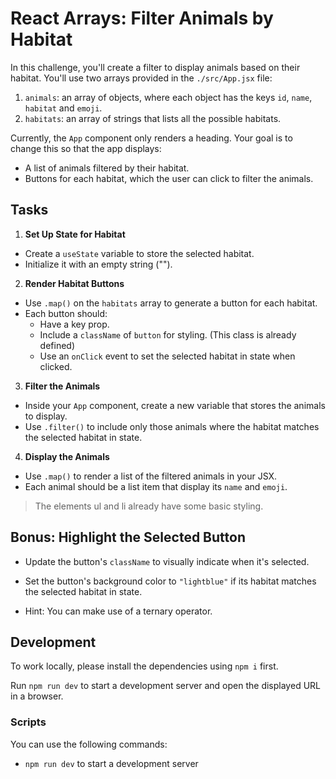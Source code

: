 # React Arrays: Filter Animals by Habitat

In this challenge, you'll create a filter to display animals based on their habitat. 
You'll use two arrays provided in the `./src/App.jsx` file:

1. `animals`: an array of objects, where each object has the keys `id`, `name`, `habitat` and `emoji`.
2. `habitats`: an array of strings that lists all the possible habitats.

Currently, the `App` component only renders a heading. Your goal is to change this so that the app displays:

- A list of animals filtered by their habitat.
- Buttons for each habitat, which the user can click to filter the animals.

## Tasks

1. **Set Up State for Habitat**

- Create a `useState` variable to store the selected habitat.
- Initialize it with an empty string ("").

2. **Render Habitat Buttons**
- Use `.map()` on the `habitats` array to generate a button for each habitat.
- Each button should:
    - Have a key prop.
    - Include a `className` of `button` for styling. (This class is already defined)
    - Use an `onClick` event to set the selected habitat in state when clicked.

3. **Filter the Animals**
- Inside your `App` component, create a new variable that stores the animals to display.
- Use `.filter()` to include only those animals where the habitat matches the selected habitat in state.

4. **Display the Animals**
- Use `.map()` to render a list of the filtered animals in your JSX.
- Each animal should be a list item that display its `name` and `emoji`.
> The elements ul and li already have some basic styling.

## Bonus: Highlight the Selected Button

- Update the button's `className` to visually indicate when it's selected.
- Set the button's background color to `"lightblue"` if its habitat matches the selected habitat in state.

- Hint: You can make use of a ternary operator.

## Development

To work locally, please install the dependencies using `npm i` first.

Run `npm run dev` to start a development server and open the displayed URL in a browser.

### Scripts

You can use the following commands:

- `npm run dev` to start a development server
